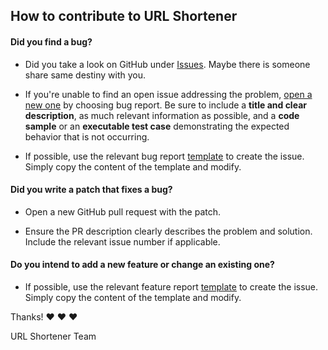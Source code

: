## How to contribute to URL Shortener

#### **Did you find a bug?**

* Did you take a look on GitHub under [Issues](https://github.com/selvianl/url_shortener/issues). Maybe there is someone share same destiny with you.

* If you're unable to find an open issue addressing the problem, [open a new one](https://github.com/selvianl/url_shortener/issues/new/choose) by choosing bug report. Be sure to include a **title and clear description**, as much relevant information as possible, and a **code sample** or an **executable test case** demonstrating the expected behavior that is not occurring.

* If possible, use the relevant bug report [template](https://github.com/selvianl/url_shortener/blob/main/.github/ISSUE_TEMPLATE/bug_report.md) to create the issue. Simply copy the content of the template and modify.

#### **Did you write a patch that fixes a bug?**

* Open a new GitHub pull request with the patch.

* Ensure the PR description clearly describes the problem and solution. Include the relevant issue number if applicable.

#### **Do you intend to add a new feature or change an existing one?**

* If possible, use the relevant feature report [template](https://github.com/selvianl/url_shortener/blob/main/.github/ISSUE_TEMPLATE/feature_request.md) to create the issue. Simply copy the content of the template and modify.

Thanks! :heart: :heart: :heart:

URL Shortener Team
